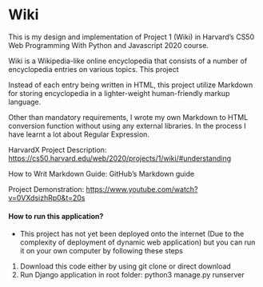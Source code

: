 # Wiki

This is my design and implementation of Project 1 (Wiki) in Harvard’s CS50 Web Programming With Python and Javascript 2020 course.

Wiki is a Wikipedia-like online encyclopedia that consists of a number of encyclopedia entries on various topics.
This project 

Instead of each entry being written in HTML, this project utilize Markdown for storing encyclopedia in a lighter-weight human-friendly markup language.

Other than mandatory requirements, I wrote my own Markdown to HTML conversion function without using any external libraries. In the process I have learnt a lot about Regular Expression.


HarvardX Project Description: https://cs50.harvard.edu/web/2020/projects/1/wiki/#understanding

How to Writ Markdown Guide: GitHub’s Markdown guide

Project Demonstration: https://www.youtube.com/watch?v=0VXdsizhRp0&t=20s

#### How to run this application?
* This project has not yet been deployed onto the internet (Due to the complexity of deployment of dynamic web application) but you can run it on your own computer by following these steps
1. Download this code either by using git clone or direct download
2. Run Django application in root folder: python3 manage.py runserver
